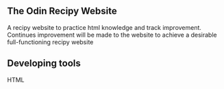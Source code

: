 ## The Odin Recipy Website
A recipy website to practice html knowledge and track improvement.
Continues improvement will be made to the website to achieve a desirable full-functioning recipy website
## Developing tools
HTML
